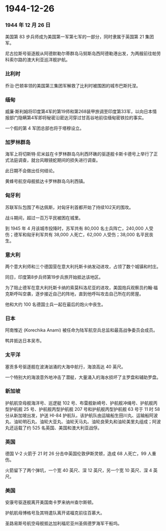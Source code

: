 # 1944-12-26

### 1944 年 12 月 26 日

美国第 83 步兵师成为美国第一军第七军的一部分，同时隶属于英国第 21
集团军。

尼古拉斯号驱逐舰从阿德默勒尔蒂群岛马努斯岛西阿德勒港出发，为两艘前往帕劳科索尔路的澳大利亚巡洋舰护航。

### 比利时

乔治·巴顿率领的美国第三集团军解救了比利时被围困的城市巴斯托涅。

### 缅甸

威廉·斯利姆将印度第4军的第19师和第268装甲旅调至印度第33军，以向日本情报部门隐瞒第4军即将秘密沿密达河穿过甘高谷地前往缅甸密铁拉的事实。

一个假的第 4 军团总部也将于塔穆设立。

### 加罗林群岛

海军上将切斯特·尼米兹在卡罗林群岛乌利西环礁的驱逐舰卡斯卡德号上举行了正式法庭调查，就台风眼镜蛇期间的损失进行调查。

此日期不会做出任何结论。

黄蜂号航空母舰抵达卡罗林群岛乌利西镇。

### 匈牙利

苏联军队包围了布达佩斯，对匈牙利首都开始了持续102天的围攻。

战斗期间，超过一百万平民被困在城里。

到 1945 年 4 月该城市投降时，苏军共有 80,000 名士兵阵亡，240,000
人受伤；德军和匈牙利军共有 38,000 人死亡，62,000 人受伤；38,000
名平民丧生。

### 意大利

两个意大利师和三个德国营在意大利托斯卡纳发动进攻，占领了数个城镇和村庄。

同日，印度第8步兵师第19步兵旅开始抵达该地区。

为了阻止德军在意大利托斯卡纳的索莫科洛尼亚的进攻，美国炮兵观察员约翰·福克斯呼叫空袭，逐步接近自己的阵地，直到他呼叫攻击自己所在的房屋。

他和大约 100 名德国士兵一起在最后的炮火中丧生。

### 日本

阿南惟近 (Korechika Anami) 被任命为陆军航空兵总监和最高战争委员会成员。

鸭井抵达日本吴市。

### 太平洋

塞贡多号驱逐舰在波涛汹涌的大海中航行，海浪高达 40 英尺。

一个特别大的海浪意外地冲击了潜艇，大量涌入的海水损坏了主罗盘和辅助罗盘。

### 新加坡

护航航空母舰海洋号、巡逻艇 102
号、布雷舰新崎号、护航舰冲绳号、护航舰丙型护航舰 25 号、护航舰丙型护航舰
207 号和护航舰丙型护航舰 63 号于 11 时 58 分从新加坡出发，护送 HI-84
护航队，该护航队由运输船生田川丸、运输船阿波丸、油轮明石丸、油轮大亚丸、油轮天马丸、油轮良荣丸和油轮美里丸组成；阿波丸还运载了约
525 名英国、美国和澳大利亚战俘。

### 英国

德国 V-2 火箭于 21 时 26 分击中英国伦敦伊斯灵顿，造成 68 人死亡，99
人重伤。

火箭留下了两个弹坑，一个宽 40 英尺、深 12 英尺，另一个宽 10 英尺、深 4
英尺。

### 美国

安康号驱逐舰离开美国南卡罗来纳州查尔斯顿。

护航航母博格号及其特遣队离开诺福克前往百慕大。

圣路易斯号航空母舰抵达加利福尼亚州圣佩德罗海军干船坞。